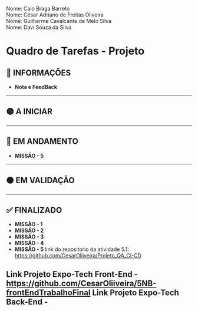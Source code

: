 Nome: Caio Braga Barreto</br>
Nome: César Adriano de Freitas Oliveira</br>
Nome: Guilherme Cavalcante de Melo Silva</br>
Nome: Davi Souza da Silva</br>

# Quadro de Tarefas - Projeto

## 📌 INFORMAÇÕES
- **Nota e FeedBack**

---

## 🟡 A INICIAR

---

## 🔵 EM ANDAMENTO
- **MISSÃO - 5**
---

## 🟠 EM VALIDAÇÃO

---

## ✅ FINALIZADO

- **MISSÃO - 1**
- **MISSÃO - 2**
- **MISSÃO - 3**
- **MISSÃO - 4**
- **MISSÃO - 5**
  link do repositorio da atividade 5.1:
  https://github.com/CesarOliiveira/Projeto_QA_CI-CD


**Link Projeto Expo-Tech Front-End** - https://github.com/CesarOliiveira/5NB-frontEndTrabalhoFinal
**Link Projeto Expo-Tech Back-End** - 
---

